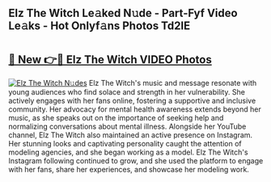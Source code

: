## Elz The Witch Le𝚊ked N𝚞de - Part-Fyf Video Le𝚊ks - Hot Onlyf𝚊ns Photos Td2lE

# <h2><a href="http://ab33461.deff.icu/?id=Elz+The+Witch">🔗 New 👉🔴 Elz The Witch VIDEO Photos</a></h2>

[![Elz The Witch N𝚞des](https://i.imgur.com/rIISA9y.gif)](http://ab33461.deff.icu/?id=Elz+The+Witch)
Elz The Witch's music and message resonate with young audiences who find solace and strength in her vulnerability. She actively engages with her fans online, fostering a supportive and inclusive community. Her advocacy for mental health awareness extends beyond her music, as she speaks out on the importance of seeking help and normalizing conversations about mental illness. Alongside her YouTube channel, Elz The Witch also maintained an active presence on Instagram. Her stunning looks and captivating personality caught the attention of modeling agencies, and she began working as a model. Elz The Witch's Instagram following continued to grow, and she used the platform to engage with her fans, share her experiences, and showcase her modeling work.
